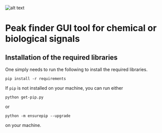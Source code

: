 ![alt text](https://github.com/kyunghoon-han/Tihi_spectral_fitter/logo_small.png?raw=true)

# Peak finder GUI tool for chemical or biological signals

## Installation  of the required libraries
One simply needs to run the following to install the required libraries.
```
pip install -r requirements
```
If `pip` is not installed on your machine, you can run either
```
python get-pip.py
```
or
```
python -m ensurepip --upgrade
```
on your machine.
